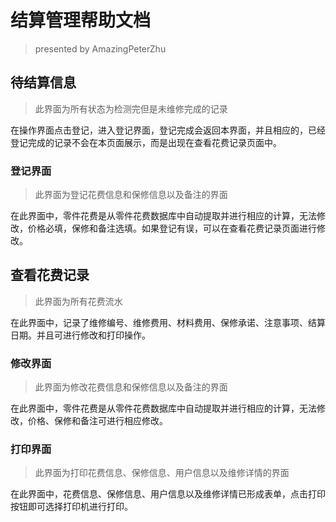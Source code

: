# 结算管理帮助文档

> presented by AmazingPeterZhu



## 待结算信息

> 此界面为所有状态为检测完但是未维修完成的记录 

​	在操作界面点击登记，进入登记界面，登记完成会返回本界面，并且相应的，已经登记完成的记录不会在本页面展示，而是出现在查看花费记录页面中。

### 登记界面

> 此界面为登记花费信息和保修信息以及备注的界面

​	在此界面中，零件花费是从零件花费数据库中自动提取并进行相应的计算，无法修改，价格必填，保修和备注选填。如果登记有误，可以在查看花费记录页面进行修改。



## 查看花费记录

> 此界面为所有花费流水

​	在此界面中，记录了维修编号、维修费用、材料费用、保修承诺、注意事项、结算日期。并且可进行修改和打印操作。

### 修改界面

> 此界面为修改花费信息和保修信息以及备注的界面

​	在此界面中，零件花费是从零件花费数据库中自动提取并进行相应的计算，无法修改，价格、保修和备注可进行相应修改。

### 打印界面

> 此界面为打印花费信息、保修信息、用户信息以及维修详情的界面

​	在此界面中，花费信息、保修信息、用户信息以及维修详情已形成表单，点击打印按钮即可选择打印机进行打印。
